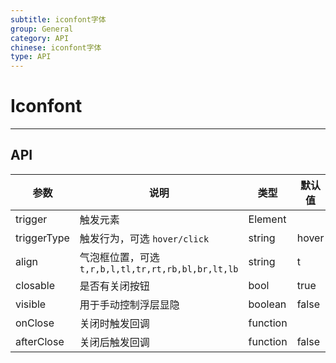 ```yaml
---
subtitle: iconfont字体
group: General
category: API
chinese: iconfont字体
type: API
---
```


# Iconfont

---

## API

| 参数 | 说明 | 类型 | 默认值 |
|-----------|------------------------------------------|---------------|--------|
| trigger | 触发元素 | Element | |
| triggerType | 触发行为，可选 `hover/click` | string | hover |
| align | 气泡框位置，可选 `t,r,b,l,tl,tr,rt,rb,bl,br,lt,lb` | string | t |
| closable | 是否有关闭按钮 | bool | true |
| visible | 用于手动控制浮层显隐 | boolean | false |
| onClose | 关闭时触发回调 | function | |
| afterClose | 关闭后触发回调 | function | false |
